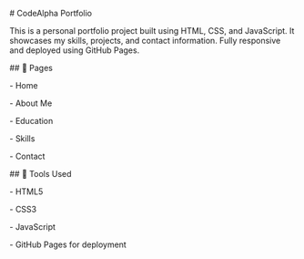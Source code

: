 \# CodeAlpha Portfolio



This is a personal portfolio project built using HTML, CSS, and JavaScript. It showcases my skills, projects, and contact information. Fully responsive and deployed using GitHub Pages.



\## 📁 Pages

\- Home

\- About Me

\- Education

\- Skills

\- Contact



\## 🚀 Tools Used

\- HTML5

\- CSS3

\- JavaScript

\- GitHub Pages for deployment



